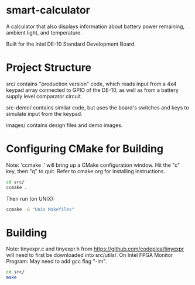 # smart-calculator
A calculator that also displays information about battery power remaining, ambient light, and temperature.

Built for the Intel DE-10 Standard Development Board.

# Project Structure
src/ contains "production version" code, which reads input from a 4x4 keypad array connected to GPIO of the DE-10, as well as from a battery supply level comparator circuit.

src-demo/ contains similar code, but uses the board's switches and keys to simulate input from the keypad.

images/ contains design files and demo images.

# Configuring CMake for Building
Note: 'ccmake .' will bring up a CMake configuration window. Hit the "c" key, then "q" to quit.
Refer to cmake.org for installing instructions.
```bash
cd src/
ccmake .
```
Then run (on UNIX):
```bash
ccmake -G "Unix Makefiles"
```

# Building
Note: tinyexpr.c and tinyexpr.h from https://github.com/codeplea/tinyexpr will need to first be downloaded into src/utils/.
On Intel FPGA Monitor Program: May need to add gcc flag "-lm".
```bash
cd src/
make
```
